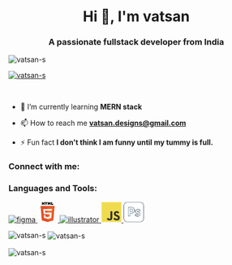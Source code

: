 <h1 align="center">Hi 👋, I'm vatsan</h1>
<h3 align="center">A passionate fullstack developer from India</h3>

<p align="left"> <img src="https://komarev.com/ghpvc/?username=vatsan-s&label=Profile%20views&color=0e75b6&style=flat" alt="vatsan-s" /> </p>

<p align="left"> <a href="https://github.com/ryo-ma/github-profile-trophy"><img src="https://github-profile-trophy.vercel.app/?username=vatsan-s" alt="vatsan-s" /></a> </p>

<p align="left"> <a href="https://twitter.com/" target="blank"><img src="https://img.shields.io/twitter/follow/?logo=twitter&style=for-the-badge" alt="" /></a> </p>

- 🌱 I’m currently learning **MERN stack**

- 📫 How to reach me **vatsan.designs@gmail.com**

- ⚡ Fun fact **I don't think I am funny until my tummy is full.**

<h3 align="left">Connect with me:</h3>
<p align="left">
</p>

<h3 align="left">Languages and Tools:</h3>
<p align="left"> <a href="https://www.figma.com/" target="_blank" rel="noreferrer"> <img src="https://www.vectorlogo.zone/logos/figma/figma-icon.svg" alt="figma" width="40" height="40"/> </a> <a href="https://www.w3.org/html/" target="_blank" rel="noreferrer"> <img src="https://raw.githubusercontent.com/devicons/devicon/master/icons/html5/html5-original-wordmark.svg" alt="html5" width="40" height="40"/> </a> <a href="https://www.adobe.com/in/products/illustrator.html" target="_blank" rel="noreferrer"> <img src="https://www.vectorlogo.zone/logos/adobe_illustrator/adobe_illustrator-icon.svg" alt="illustrator" width="40" height="40"/> </a> <a href="https://developer.mozilla.org/en-US/docs/Web/JavaScript" target="_blank" rel="noreferrer"> <img src="https://raw.githubusercontent.com/devicons/devicon/master/icons/javascript/javascript-original.svg" alt="javascript" width="40" height="40"/> </a> <a href="https://www.photoshop.com/en" target="_blank" rel="noreferrer"> <img src="https://raw.githubusercontent.com/devicons/devicon/master/icons/photoshop/photoshop-line.svg" alt="photoshop" width="40" height="40"/> </a> </p>

<p><img align="left" src="https://github-readme-stats.vercel.app/api/top-langs?username=vatsan-s&show_icons=true&locale=en&layout=compact" alt="vatsan-s" /></p>

<p>&nbsp;<img align="center" src="https://github-readme-stats.vercel.app/api?username=vatsan-s&show_icons=true&locale=en" alt="vatsan-s" /></p>

<p><img align="center" src="https://github-readme-streak-stats.herokuapp.com/?user=vatsan-s&" alt="vatsan-s" /></p>
